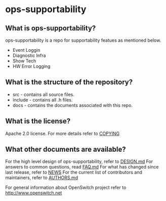 # ops-supportability

## What is ops-supportability?
ops-supportability is a repo for supportability featues as mentioned below.
* Event Loggin
* Diagnostic Infra
* Show Tech
* HW Error Logging

## What is the structure of the repository?
* src - contains all source files.
* include - contains all .h files.
* docs - contains the documents associated with this repo.

## What is the license?
Apache 2.0 license. For more details refer to [COPYING](http://git.openswitch.net/cgit/openswitch/ops-supportability/tree/COPYING)

## What other documents are available?
For the high level design of ops-supportability, refer to [DESIGN.md](http://git.openswitch.net/cgit/openswitch/ops-supportability/tree/DESIGN.md)
For answers to common questions, read [FAQ.md](http://git.openswitch.net/cgit/openswitch/ops-supportability/tree/FAQ.md)
For what has changed since last release, refer to [NEWS](http://git.openswitch.net/cgit/openswitch/ops-supportability/tree/NEWS)
For the current list of contributors and maintainers, refer to [AUTHORS.md](http://git.openswitch.net/cgit/openswitch/ops-supportability/tree/AUTHORS.md)

For general information about OpenSwitch project refer to http://www.openswitch.net
